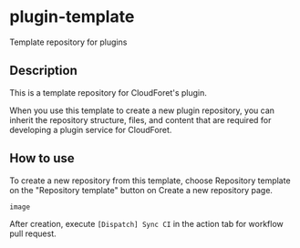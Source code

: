 # plugin-template
Template repository for plugins

## Description
This is a template repository for CloudForet's plugin.

When you use this template to create a new plugin repository, you can inherit the repository structure, files, and content that are required for developing a plugin service for CloudForet.

## How to use
To create a new repository from this template, choose Repository template on the "Repository template" button on Create a new repository page.

```
image
```


After creation, execute `[Dispatch] Sync CI` in the action tab for workflow pull request.
